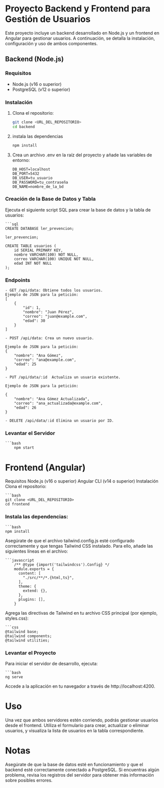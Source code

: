 # Proyecto Backend y Frontend para Gestión de Usuarios

Este proyecto incluye un backend desarrollado en Node.js y un frontend en Angular para gestionar usuarios. A continuación, se detalla la instalación, configuración y uso de ambos componentes.

## Backend (Node.js)

### Requisitos

- Node.js (v16 o superior)
- PostgreSQL (v12 o superior)

### Instalación

1. Clona el repositorio:

   ```bash
   git clone <URL_DEL_REPOSITORIO>
   cd backend

2. instala las dependencias
   ```bash
   npm install

3. Crea un archivo .env en la raíz del proyecto y añade las variables de entorno:

    ```env
    DB_HOST=localhost
    DB_PORT=5432
    DB_USER=tu_usuario
    DB_PASSWORD=tu_contraseña
    DB_NAME=nombre_de_la_bd 

### Creación de la Base de Datos y Tabla
Ejecuta el siguiente script SQL para crear la base de datos y la tabla de usuarios:

    ```sql
    CREATE DATABASE ler_prevencion;

    ler_prevencion;

    CREATE TABLE usuarios (
        id SERIAL PRIMARY KEY,
        nombre VARCHAR(100) NOT NULL,
        correo VARCHAR(100) UNIQUE NOT NULL,
        edad INT NOT NULL
    );

### Endpoints
    - GET /api/data: Obtiene todos los usuarios.
    Ejemplo de JSON para la petición:
    [
        {
            "id": 1,
            "nombre": "Juan Pérez",
            "correo": "juan@example.com",
            "edad": 30
        }
    ]

    - POST /api/data: Crea un nuevo usuario.

    Ejemplo de JSON para la petición:
    {
        "nombre": "Ana Gómez",
        "correo": "ana@example.com",
        "edad": 25
    }

    - PUT /api/data/:id  Actualiza un usuario existente.

    Ejemplo de JSON para la petición:

    {
        "nombre": "Ana Gómez Actualizada",
        "correo": "ana_actualizada@example.com",
        "edad": 26
    }

    - DELETE /api/data/:id Elimina un usuario por ID.

### Levantar el Servidor


    ```bash 
        npm start



# Frontend (Angular)
Requisitos
Node.js (v16 o superior)
Angular CLI (v14 o superior)
Instalación
Clona el repositorio:

    ```bash
    git clone <URL_DEL_REPOSITORIO>
    cd frontend

### Instala las dependencias:

    ```bash
    npm install
Asegúrate de que el archivo tailwind.config.js esté configurado correctamente y que tengas Tailwind CSS instalado. Para ello, añade las siguientes líneas en el archivo:

    ```javascript
        /** @type {import('tailwindcss').Config} */
        module.exports = {
          content: [
            "./src/**/*.{html,ts}",
          ],
          theme: {
            extend: {},
          },
          plugins: [],
        }
    
Agrega las directivas de Tailwind en tu archivo CSS principal (por ejemplo, styles.css):

    ```css
    @tailwind base;
    @tailwind components;
    @tailwind utilities;

### Levantar el Proyecto
Para iniciar el servidor de desarrollo, ejecuta:

    ```bash
    ng serve
    
Accede a la aplicación en tu navegador a través de http://localhost:4200.

# Uso
Una vez que ambos servidores estén corriendo, podrás gestionar usuarios desde el frontend. Utiliza el formulario para crear, actualizar o eliminar usuarios, y visualiza la lista de usuarios en la tabla correspondiente.

# Notas
Asegúrate de que la base de datos esté en funcionamiento y que el backend esté correctamente conectado a PostgreSQL.
Si encuentras algún problema, revisa los registros del servidor para obtener más información sobre posibles errores.
